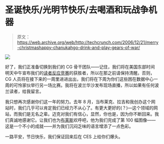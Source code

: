 # 圣诞快乐/光明节快乐/去喝酒和玩战争机器

> 原文：<https://web.archive.org/web/http://techcrunch.com/2006/12/21/merry-christmashappy-chanukahgo-drink-and-play-gears-of-war/>

![](img/9edd73a0f6043428cafd9df5e2c62656.png)

好了，我们正准备切换到我们的 CG 骨干团队——记住，我们将在美国东部时间明天中午宣布我们的[读者反应竞赛](https://web.archive.org/web/20151220234139/http://crunchgear.com/2006/12/15/reader-response-festivus-week/)的获胜者，所以在那之前请保持清醒。否则，CG 人员将在接下来的一周里进进出出，我们将在下周为你们这些困在数据中心一周的可怜家伙举行另一场比赛。我将在波兰华沙发布现场直播，所以如果有任何波兰读者，给我留言。

我只想再次感谢你们这一年的努力。去年 8 月，当布莱克、拉吉和我创办这个网站时，我们几乎可以肯定我们已经力不从心了。有更大更好的(？)—这个领域的网站，而我们是无名之辈。迈克对我们有信心，显然，你也是，因为你不断回来。我们真诚地感谢它。让我们也为[布莱斯](https://web.archive.org/web/20151220234139/http://www.brycedurbin.com/)欢呼吧，他为我们完成了第 100 幅图像——这是一个不小的成就——并为我们沉闷乏味的语言增添了一点色彩。

一路平安，节日快乐，我们保证回来后在 CES 上给你们爆头。